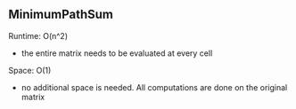 ## MinimumPathSum

Runtime: O(n^2)
- the entire matrix needs to be evaluated at every cell 

Space: O(1)
- no additional space is needed. All computations are done on the original matrix 